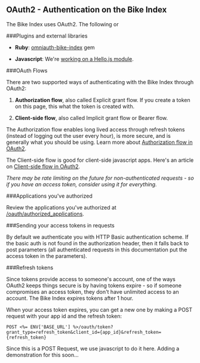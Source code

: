<a class="ref" id="ref_oauth">

## OAuth2 - Authentication on the Bike Index

The Bike Index uses OAuth2. The following or 

<a class="ref" id="ref_plugins">

###Plugins and external libraries

- **Ruby**: [omniauth-bike-index](https://github.com/bikeindex/omniauth-bike-index) gem

- **Javascript**: We're [working on a Hello.js module](https://github.com/MrSwitch/hello.js/pull/190).


<a class="ref" id="ref_oauth_flows">

###OAuth Flows

There are two supported ways of authenticating with the Bike Index through OAuth2:

1. **Authorization flow**, also called Explicit grant flow. If you create a token on this page, this what the token is created with.

2. **Client-side flow**, also called Implicit grant flow or Bearer flow.


The Authorization flow enables long lived access through refresh tokens (instead of logging out the user every hour), is more secure, and is generally what you should be using. Learn more about [Authorization flow in OAuth2](http://labs.hybris.com/2012/06/01/oauth2-authorization-code-flow).

The Client-side flow is good for client-side javascript apps. Here's an article on [Client-side flow in OAuth2](http://labs.hybris.com/2012/06/05/oauth2-the-implicit-flow-aka-as-the-client-side-flow/).

*There may be rate limiting on the future for non-authenticated requests - so if you have an access token, consider using it for everything.*

<a class="ref" id="ref_applications_authorized">

###Applications you've authorized

Review the applications you've authorized at [/oauth/authorized_applications](/oauth/authorized_applications).

<a class="ref" id="ref_sending_in_requests">

###Sending your access tokens in requests

By default we authenticate you with HTTP Basic authentication scheme. If the basic auth is not found in the authorization header, then it falls back to post parameters (all authenticated requests in this documentation put the access token in the parameters).


<a class="ref" id="ref_refresh_tokens">

###Refresh tokens

Since tokens provide access to someone's account, one of the ways OAuth2 keeps things secure is by having tokens expire - so if someone compromises an access token, they don't have unlimited access to an account. The Bike Index expires tokens after 1 hour.

When your access token expires, you can get a new one by making a POST request with your app id and the refresh token:

    POST <%= ENV['BASE_URL'] %>/oauth/token?grant_type=refresh_token&client_id={app_id}&refresh_token={refresh_token}

Since this is a POST Request, we use javascript to do it here. Adding a demonstration for this soon...

<!-- 
    $.ajax({
      type: "POST",
      url: "<%= ENV['BASE_URL'] %>",
      data: {
        "code": "@access_code",
        "client_secret": "@applicationsecret}",
        "client_id": "@applicationuid}",
        "grant_type": "authorization_code",
        "redirect_uri": authorize_documentation_index_url
      },
      success: function(data, textStatus, jqXHR) {
        $('#access_grant_response').text(JSON.stringify(data,undefined,2));
      },
      error: function(data, textStatus, jqXHR) {
        $('#access_grant_response').text(JSON.stringify(data, void 0, 2));
      }
    });
 -->
